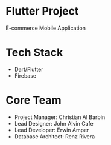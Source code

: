 # Flutter Project

E-commerce Mobile Application

# Tech Stack

* Dart/Flutter
* Firebase

# Core Team

* Project Manager: Christian Al Barbin
* Lead Designer: John Alvin Cafe
* Lead Developer: Erwin Amper
* Database Architect: Renz Rivera


